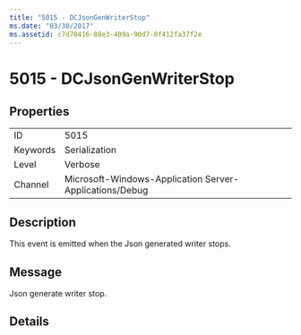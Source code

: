 ```yaml
---
title: "5015 - DCJsonGenWriterStop"
ms.date: "03/30/2017"
ms.assetid: c7d70416-88e3-409a-90d7-0f412fa37f2e
---
```

# 5015 - DCJsonGenWriterStop
## Properties  
  
|||  
|-|-|  
|ID|5015|  
|Keywords|Serialization|  
|Level|Verbose|  
|Channel|Microsoft-Windows-Application Server-Applications/Debug|  
  
## Description  
 This event is emitted when the Json generated writer stops.  
  
## Message  
 Json generate writer stop.  
  
## Details
